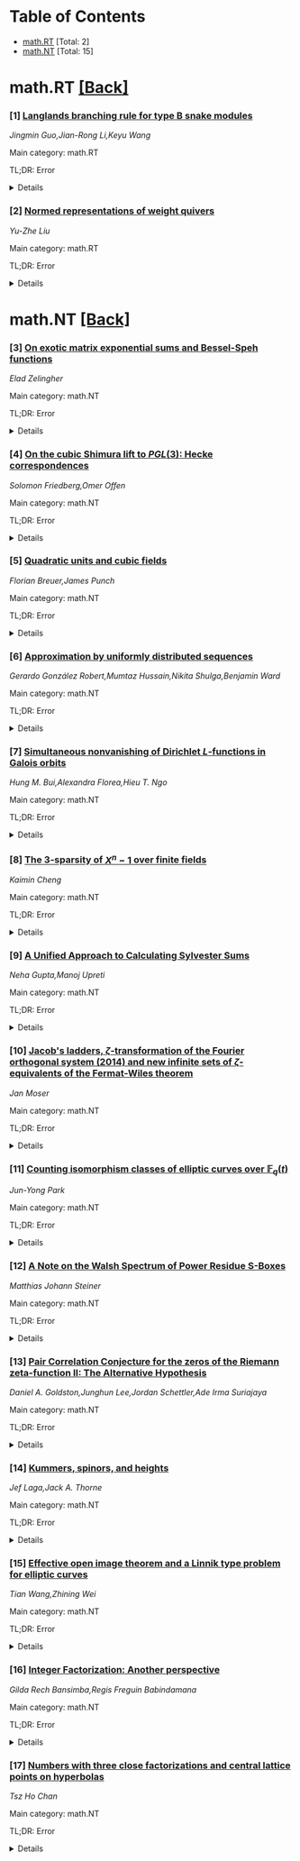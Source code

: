 <div id=toc></div>

# Table of Contents

- [math.RT](#math.RT) [Total: 2]
- [math.NT](#math.NT) [Total: 15]


<div id='math.RT'></div>

# math.RT [[Back]](#toc)

### [1] [Langlands branching rule for type B snake modules](https://arxiv.org/abs/2507.06570)
*Jingmin Guo,Jian-Rong Li,Keyu Wang*

Main category: math.RT

TL;DR: Error


<details>
  <summary>Details</summary>
Motivation: Error

Method: Error

Result: Error

Conclusion: Error

Abstract: We prove that each snake module of the quantum Kac-Moody algebra of type
$B_n^{(1)}$ admits a Langlands dual representation, as conjectured by Frenkel
and Hernandez (\textit{Lett. Math. Phys.} (2011) 96:217-261). Furthermore, we
establish an explicit formula, called the Langlands branching rule, which gives
the multiplicities in the decomposition of the character of a snake module of
the quantum Kac-Moody algebra of type $B_n^{(1)}$ into a sum of characters of
irreducible representations of its Langlands dual algebra.

</details>


### [2] [Normed representations of weight quivers](https://arxiv.org/abs/2507.06962)
*Yu-Zhe Liu*

Main category: math.RT

TL;DR: Error


<details>
  <summary>Details</summary>
Motivation: Error

Method: Error

Result: Error

Conclusion: Error

Abstract: Let $A$ and $B$ be two tensor rings given by weight quivers. We introduce
norms for tensor rings and $(A,B)$-bimodules, and define an important category
$\mathscr{A}^p_{\varsigma}$ in this paper. We show that
$\mathscr{A}^p_{\varsigma}$ has an initial object such that Daniell
integration, Bochner integration, Lebesgue integration, Stone--Weierstrass
Approximation Theorem, power series expansion, and Fourier series expansion are
morphisms in $\mathscr{A}^p_{\varsigma}$ start with this initial object.

</details>


<div id='math.NT'></div>

# math.NT [[Back]](#toc)

### [3] [On exotic matrix exponential sums and Bessel-Speh functions](https://arxiv.org/abs/2507.06394)
*Elad Zelingher*

Main category: math.NT

TL;DR: Error


<details>
  <summary>Details</summary>
Motivation: Error

Method: Error

Result: Error

Conclusion: Error

Abstract: We define the notions of non-abelian exotic Gauss sums and of exotic matrix
Kloosterman sums, the latter one generalizing the notions of Katz's exotic
Kloosterman sums and of twisted matrix Kloosterman sums. Using Kondo's Gauss
sum and results about Shintani lifts, we reduce non-abelian exotic Gauss sums
to products of classical (exotic) Gauss sums. Using Macdonald's characteristic
maps, we generalize our previous result and show that exotic matrix Kloosterman
sums can be expressed as products of modified Hall-Littlewood polynomials
evaluated at roots of the characteristic polynomial corresponding to the
Frobenius action on Katz's exotic Kloosterman sheaf. Using the Ginzburg-Kaplan
gamma factors that we previously defined with Carmon, we establish a relation
between special values of Bessel functions attached to Speh representations and
exotic matrix Kloosterman sums. Using this relation, we prove various
identities.

</details>


### [4] [On the cubic Shimura lift to $PGL(3)$: Hecke correspondences](https://arxiv.org/abs/2507.06963)
*Solomon Friedberg,Omer Offen*

Main category: math.NT

TL;DR: Error


<details>
  <summary>Details</summary>
Motivation: Error

Method: Error

Result: Error

Conclusion: Error

Abstract: In this paper we establish a new Fundamental Lemma for Hecke correspondences.
Let $F$ be a local field containing the cube roots of unity. We exhibit an
algebra isomorphism of the spherical Hecke algebra of $PGL_3(F)$ and the
spherical Hecke algebra of anti-genuine functions on the cubic cover $G'$ of
$SL_3(F)$. Then we show that there is a matching (up to a specific transfer
factor) of distributions on the two groups for all functions that correspond
under this isomorphism. On $PGL_3(F)$ the distributions are relative
distributions attached to a period involving the minimal representation on
$SO_8$, while on $G'$ they are metaplectic Kuznetsov distributions. This
Fundamental Lemma is a key step towards establishing a relative trace formula
that would give a new global Shimura lift from genuine automorphic
representations on the triple cover of $SL_3$ to automorphic representations on
$PGL_3$, and also characterize the image of the lift by means of a period. It
extends the matching for the unit elements of the Hecke algebras established by
the authors in prior work.

</details>


### [5] [Quadratic units and cubic fields](https://arxiv.org/abs/2507.06579)
*Florian Breuer,James Punch*

Main category: math.NT

TL;DR: Error


<details>
  <summary>Details</summary>
Motivation: Error

Method: Error

Result: Error

Conclusion: Error

Abstract: We investigate Eisenstein discriminants, which are squarefree integers $d
\equiv 5 \pmod{8}$ such that the fundamental unit $\varepsilon_d$ of the real
quadratic field $K=\mathbb{Q}(\sqrt{d})$ satisfies $\varepsilon_d \equiv 1
\pmod{2\mathcal{O}_K}$. These discriminants are related to a classical question
of Eisenstein and have connections to the class groups of orders in quadratic
fields as well as to real cubic fields. We present numerical computations of
Eisenstein discriminants up to $10^{11}$, suggesting that their counting
function up to $x$ is approximated by $\pi_{\mathcal{E}}(x) \approx
\frac{1}{3\pi^2}x - 0.024x^{5/6}$. This supports a conjecture of Stevenhagen
while revealing a surprising secondary term, which is similar to (but subtly
different from) the secondary term in the counting function of real cubic
fields.
  We include technical details of our computation method, which uses a modified
infrastructure approach implemented on GPUs.

</details>


### [6] [Approximation by uniformly distributed sequences](https://arxiv.org/abs/2507.06583)
*Gerardo González Robert,Mumtaz Hussain,Nikita Shulga,Benjamin Ward*

Main category: math.NT

TL;DR: Error


<details>
  <summary>Details</summary>
Motivation: Error

Method: Error

Result: Error

Conclusion: Error

Abstract: We consider approximation properties of real points by uniformly distributed
sequences. Under some assumptions on the approximation functions, we prove a
Khintchine-type $0$-$1$ dichotomy law. We establish a new connection between
uniform distribution and the ubiquity property. Namely, we show that a bound on
the discrepancy of the sequence implies the ubiquity property, which helps to
obtain divergence results. We further obtain Hausdorff dimension results for
weighted sets. The key tools in proving these results are the weighted
ubiquitous systems and weighted mass transference principle introduced recently
by Kleinbock \& Wang, and Wang \& Wu respectively.

</details>


### [7] [Simultaneous nonvanishing of Dirichlet $L$-functions in Galois orbits](https://arxiv.org/abs/2507.06609)
*Hung M. Bui,Alexandra Florea,Hieu T. Ngo*

Main category: math.NT

TL;DR: Error


<details>
  <summary>Details</summary>
Motivation: Error

Method: Error

Result: Error

Conclusion: Error

Abstract: Under the Generalized Riemann Hypothesis, we prove that given any two
distinct imprimitive Dirichlet characters $\eta_1, \eta_2$ modulo $q=p^k$, a
positive proportion of characters $\chi$ modulo $q$ in a fixed Galois orbit of
primitive characters satisfies the nonvanishing property that $L(1/2,\chi
\eta_1) L(1/2,\chi \eta_2) \neq 0$, as $k \to \infty$ (with $p$ fixed).
Previously, only a positive proportion of nonvanishing result was available in
Galois orbits (as opposed to simultaneously nonvanishing), due to work of Khan,
Mili\'cevi\'c and Ngo. The main ingredients are obtaining a sharp upper bound
on the mollified fourth moment over the Galois orbit using an Euler product
mollifier, and obtaining a lower bound for the mollified second moment, which
relies on using results from Diophantine approximation (such as the $p$-adic
Roth theorem). We also unconditionally compute the second moments for
$L$--functions associated to primitive Dirichlet characters in full orbits and
thinner orbits.

</details>


### [8] [The $3$-sparsity of $X^n-1$ over finite fields](https://arxiv.org/abs/2507.06655)
*Kaimin Cheng*

Main category: math.NT

TL;DR: Error


<details>
  <summary>Details</summary>
Motivation: Error

Method: Error

Result: Error

Conclusion: Error

Abstract: Let $q$ be a prime power and $\mathbb{F}_q$ the finite field with $q$
elements. For a positive integer $n$, the binomial $f_n(X):=
X^n-1\in\mathbb{F}_q[X]$ is called $3$-sparse over $\mathbb{F}_q$ if each
irreducible factor of $f_n(X)$ over $\mathbb{F}_q$ is either a binomial or a
trinomial. In 2021, Oliveira and Reis characterized all positive integers $n$
for which $f_n(X)$ is $3$-sparse over $\mathbb{F}_q$ when $q = 2$ and $q = 4$,
and posed the open problem of whether, for any given $q$, there are only
finitely many primes $p$ such that $f_p(X)$ is $3$-sparse over $\mathbb{F}_q$.
In this paper, we prove that for any given odd prime power $q$, any prime $p$
for which $f_p(X)$ is $3$-sparse over $\mathbb{F}_q$ must divides $q^2-1$, thus
resolving the problem of Oliveira and Reis for odd characteristic. Furthermore,
we extend the results of Oliveira and Reis by determining all such integers $n$
for $q = 3$ and $q = 9$. More precisely, for any positive integer $n$ not
divisible by $3$, we establish that: (i) $f_n(X)$ is $3$-sparse over
$\mathbb{F}_3$ if and only if $n = 2^k$ for some nonnegative integer $k$; and
(ii) $f_n(X)$ is $3$-sparse over $\mathbb{F}_9$ if and only if $n =
2^{k_1}5^{k_2}$ for some nonnegative integers $k_1$ and $k_2$.

</details>


### [9] [A Unified Approach to Calculating Sylvester Sums](https://arxiv.org/abs/2507.06692)
*Neha Gupta,Manoj Upreti*

Main category: math.NT

TL;DR: Error


<details>
  <summary>Details</summary>
Motivation: Error

Method: Error

Result: Error

Conclusion: Error

Abstract: In the context of the Frobenius coin problem, given two relatively prime
positive integers $a$ and $b$, the set of nonrepresentable numbers consists of
positive integers that cannot be expressed as nonnegative integer combination
of $a$ and $b$. This work provides a formula for calculating the power sums of
all nonrepresentable numbers, also known as the Sylvester sums. Although
alternative formulas exist in the literature, our approach is based on an
elementary observation. We consider the set of natural numbers from $1$ to $ab
- 1$ and compute their total sum in two distinct ways, which leads naturally to
the desired Sylvester sums. This method connects an analytic identity with a
combinatorial viewpoint, giving a new way to understand these classical
quantities. Furthermore, in this paper, we establish a criterion using the
division algorithm to determine whether a given positive integer is
nonrepresentable.

</details>


### [10] [Jacob's ladders, $ζ$-transformation of the Fourier orthogonal system (2014) and new infinite sets of $ζ$-equivalents of the Fermat-Wiles theorem](https://arxiv.org/abs/2507.06724)
*Jan Moser*

Main category: math.NT

TL;DR: Error


<details>
  <summary>Details</summary>
Motivation: Error

Method: Error

Result: Error

Conclusion: Error

Abstract: In this paper we obtain new infinite sets of $\zeta$-equivalents of the
Fermat-Wiles theorem based on the elementary Fourier orthogonal system,
Riemann's zeta-function and Jacob's ladders.

</details>


### [11] [Counting isomorphism classes of elliptic curves over $\mathbb{F}_q(t)$](https://arxiv.org/abs/2507.06754)
*Jun-Yong Park*

Main category: math.NT

TL;DR: Error


<details>
  <summary>Details</summary>
Motivation: Error

Method: Error

Result: Error

Conclusion: Error

Abstract: We determine the precise number of isomorphism classes of elliptic curves
over $\mathbb{F}_q(t)$ with $\text{char}(\mathbb{F}_q) = 3,2$. The key idea is
to obtain the exact unweighted number of rational points on the classifying
stacks $\mathcal{B} Q_{12}$, $\mathcal{B} Q_{24}$ and $\mathcal{B} Z$, where
$Q_{12}$ and $Q_{24}$ denote the dicyclic groups of orders 12 and 24,
respectively, and $Z$ denotes the non-reduced group scheme of order 2. This
computation, inspired by the classical work of [de Jong] and performed via
motivic height zeta functions of height moduli spaces constructed in
[Bejleri-Park-Satriano], establishes a complete determination of the total
number of isomorphism classes of rational points on
$\overline{\mathcal{M}}_{1,1}$ over any rational function field $k(t)$ with
perfect residue field $\text{char}(k) \ge 0$.

</details>


### [12] [A Note on the Walsh Spectrum of Power Residue S-Boxes](https://arxiv.org/abs/2507.06808)
*Matthias Johann Steiner*

Main category: math.NT

TL;DR: Error


<details>
  <summary>Details</summary>
Motivation: Error

Method: Error

Result: Error

Conclusion: Error

Abstract: Let $\mathbb{F}_q$ be a prime field with $q \geq 3$, and let $d, m \geq 1$ be
integers such that $\gcd \left( d, q \right) = 1$ and $m \mid (q - 1)$. In this
paper we bound the absolute values of the Walsh spectrum of S-Boxes $S (x) =
x^d \cdot T \left( x^\frac{q - 1}{m} \right)$, where $T$ is a function with $T
(x) \neq 0$ if $x \neq 0$. Such S-Boxes have been proposed for the
Zero-Knowledge-friendly hash functions Grendel and Polocolo. In particular, we
prove the conjectured correlation of the Polocolo S-Box.

</details>


### [13] [Pair Correlation Conjecture for the zeros of the Riemann zeta-function II: The Alternative Hypothesis](https://arxiv.org/abs/2507.06823)
*Daniel A. Goldston,Junghun Lee,Jordan Schettler,Ade Irma Suriajaya*

Main category: math.NT

TL;DR: Error


<details>
  <summary>Details</summary>
Motivation: Error

Method: Error

Result: Error

Conclusion: Error

Abstract: In an earlier paper, we proved that Montgomery's Pair Correlation Conjecture
(PCC) for zeros of the Riemann zeta-function can be used to prove without the
assumption of the Riemann Hypothesis (RH) that asymptotically 100% of the zeros
are both simple and on the critical line. This is based on a method of
Gallagher and Mueller from 1978. We formulate an appropriate form of the
Alternative Hypothesis (AH), which determines a different PCC, and, using the
same method as above, prove that asymptotically, 100% of the zeros are both
simple and on the critical line. As in our previous paper, we do not assume RH.

</details>


### [14] [Kummers, spinors, and heights](https://arxiv.org/abs/2507.06865)
*Jef Laga,Jack A. Thorne*

Main category: math.NT

TL;DR: Error


<details>
  <summary>Details</summary>
Motivation: Error

Method: Error

Result: Error

Conclusion: Error

Abstract: Let $f(x) = x^{2g+1} + c_1 x^{2g} + \dots + c_{2g+1} \in k[x]$ be a
polynomial of nonzero discriminant, and let $J$ denote the Jacobian of the odd
hyperelliptic curve $C : y^2 = f(x)$. We show that the morphism $J \to
\mathbb{P}^{2^g-1}$ associated to the linear system $|2 \Theta|$ may be
described explicitly, for any $g \geq 1$, using the theory of pure spinors.
  We apply this theory to study the heights of rational points in $J(k)$, when
$k$ is a number field. As a particular consequence, we show that $100\%$ of
monic, degree $2g+1$ polynomials $f(x) \in \mathbb{Z}[x]$ of nonzero
discriminant $\Delta(f)$ have the property that, for any non-trivial point $P
\in J(\mathbb{Q})$, the canonical height of $P$ satisfies $
\widehat{h}_\Theta(P) \geq \left(\frac{3g-1}{4g(2g+1)} - \epsilon\right) \log |
\Delta(f) |$. This is a `density 1' form of the Lang--Silverman conjecture.

</details>


### [15] [Effective open image theorem and a Linnik type problem for elliptic curves](https://arxiv.org/abs/2507.06913)
*Tian Wang,Zhining Wei*

Main category: math.NT

TL;DR: Error


<details>
  <summary>Details</summary>
Motivation: Error

Method: Error

Result: Error

Conclusion: Error

Abstract: We study an effective open image theorem for families of elliptic curves and
products of elliptic curves ordered by conductor. Unconditionally, we prove
that for $100\%$ of pairs of elliptic curves, the largest prime $\ell$, for
which the associated mod $\ell$ Galois representation fails to be surjective,
is small. Additionally, for semistable families, our bound on $\ell$ is
comparable to the result obtained under the Generalized Riemann Hypothesis. We
reduce the problem to a Linnik type problem for modular forms and apply the
zero density estimates. This method, together with an analysis of the local
Galois representations of elliptic curves, allows us to show similar results
for single elliptic curves.

</details>


### [16] [Integer Factorization: Another perspective](https://arxiv.org/abs/2507.07055)
*Gilda Rech Bansimba,Regis Freguin Babindamana*

Main category: math.NT

TL;DR: Error


<details>
  <summary>Details</summary>
Motivation: Error

Method: Error

Result: Error

Conclusion: Error

Abstract: Integer factorization is a fundamental problem in algorithmic number theory
and computer science. It is considered as a one way or trapdoor function in the
(RSA) cryptosystem. To date, from elementary trial division to sophisticated
methods like the General Number Field Sieve, no known algorithm can break the
problem in polynomial time, while its proved that Shor's algorithm could on a
quantum computer. In this paper, we recall some factorization algorithms and
then approach the problem under different angles. Firstly, we take the problem
from the ring $\displaystyle\left(\mathbb{Z}, \text{+}, \cdot\right)$ to the
Lebesgue space $\mathcal{L}^{1}\left(X\right)$ where $X$ can be $\mathbb{Q}$ or
any given interval setting. From this first perspective, integer factorization
becomes equivalent to finding the perimeter of a rectangle whose area is known.
In this case, it is equivalent to either finding bounds of integrals or finding
primitives for some given bounds. Secondly, we take the problem from the ring
$\displaystyle\left(\mathbb{Z}, \text{+}, \cdot\right) $ to the ring of
matrices $\left( M_{2}\text{(}\mathbb{Z}\text{)}, \ \text{+} \ \cdot\right)$
and show that this problem is equivalent to matrix decomposition, and therefore
present some possible computing algorithms, particularly using Gr\"obner basis
and through matrix diagonalization. Finally, we address the problem depending
on algebraic forms of factors and show that this problem is equivalent to
finding small roots of a bivariate polynomial through coppersmith's method.
  The aim of this study is to propose innovative methodological approaches to
reformulate this problem, thereby offering new perspectives.

</details>


### [17] [Numbers with three close factorizations and central lattice points on hyperbolas](https://arxiv.org/abs/2507.07094)
*Tsz Ho Chan*

Main category: math.NT

TL;DR: Error


<details>
  <summary>Details</summary>
Motivation: Error

Method: Error

Result: Error

Conclusion: Error

Abstract: In this paper, we continue the study of three close factorizations of an
integer and correct a mistake of a previous result. This turns out to be
related to lattice points close to the center point $(\sqrt{N}, \sqrt{N})$ of
the hyperbola $x y = N$. We establish optimal lower bounds for $L^1$-distance
between these lattice points and the center. We also give some good examples
based on polynomials and Pell equations more systematically.

</details>
